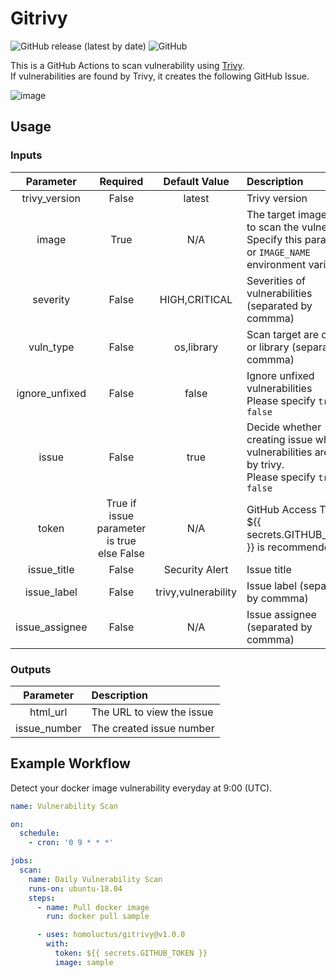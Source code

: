 # Gitrivy

![GitHub release (latest by date)](https://img.shields.io/github/v/release/homoluctus/gitrivy?color=brightgreen&include_prereleases)
![GitHub](https://img.shields.io/github/license/homoluctus/gitrivy?color=brightgreen)

This is a GitHub Actions to scan vulnerability using [Trivy](https://github.com/aquasecurity/trivy).<br>
If vulnerabilities are found by Trivy, it creates the following GitHub Issue.

![image](https://github.com/homoluctus/gitrivy/blob/master/issue.png)

## Usage

### Inputs

|Parameter|Required|Default Value|Description|
|:--:|:--:|:--:|:--|
|trivy_version|False|latest|Trivy version|
|image|True|N/A|The target image name to scan the vulnerability<br>Specify this parameter or `IMAGE_NAME` environment variable|
|severity|False|HIGH,CRITICAL|Severities of vulnerabilities (separated by commma)|
|vuln_type|False|os,library|Scan target are os and / or library (separated by commma)|
|ignore_unfixed|False|false|Ignore unfixed vulnerabilities<br>Please specify `true` or `false`|
|issue|False|true|Decide whether creating issue when vulnerabilities are found by trivy.<br>Please specify `true` or `false`|
|token|True if issue parameter is true else False|N/A|GitHub Access Token.<br>${{ secrets.GITHUB_TOKEN }} is recommended.|
|issue_title|False|Security Alert|Issue title|
|issue_label|False|trivy,vulnerability|Issue label (separated by commma)|
|issue_assignee|False|N/A|Issue assignee (separated by commma)|

### Outputs

|Parameter|Description|
|:--:|:--|
|html_url|The URL to view the issue|
|issue_number|The created issue number|

## Example Workflow

Detect your docker image vulnerability everyday at 9:00 (UTC).

```yaml
name: Vulnerability Scan

on:
  schedule:
    - cron: '0 9 * * *'

jobs:
  scan:
    name: Daily Vulnerability Scan
    runs-on: ubuntu-18.04
    steps:
      - name: Pull docker image
        run: docker pull sample

      - uses: homoluctus/gitrivy@v1.0.0
        with:
          token: ${{ secrets.GITHUB_TOKEN }}
          image: sample
```
